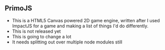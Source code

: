 PrimoJS
------------

- This is a HTML5 Canvas powered 2D game engine, written after I used ImpactJS for a game and making a list of things I'd do differently.
- This is not released yet
- This is going to change a lot
- It needs splitting out over multiple node modules still
